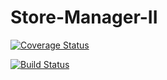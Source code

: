 # Store-Manager-II

[![Coverage Status](https://coveralls.io/repos/github/Makavura/Store-Manager-II/badge.svg?branch=develop-v1)](https://coveralls.io/github/Makavura/Store-Manager-II?branch=develop-v1)

[![Build Status](https://travis-ci.com/Makavura/Store-Manager-II.svg?branch=develop-v1)](https://travis-ci.com/Makavura/Store-Manager-II)
